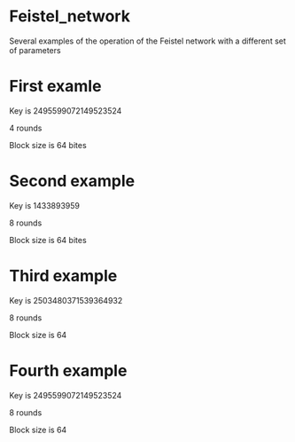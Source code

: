 # Feistel_network
Several examples of the operation of the Feistel network with a different set of parameters
# First examle 
Key is 2495599072149523524

4 rounds

Block size is 64 bites
# Second example
Key is 1433893959

8 rounds

Block size is 64 bites

# Third example
Key is 2503480371539364932

8 rounds

Block size is 64

# Fourth example
Key is 2495599072149523524

8 rounds

Block size is 64
